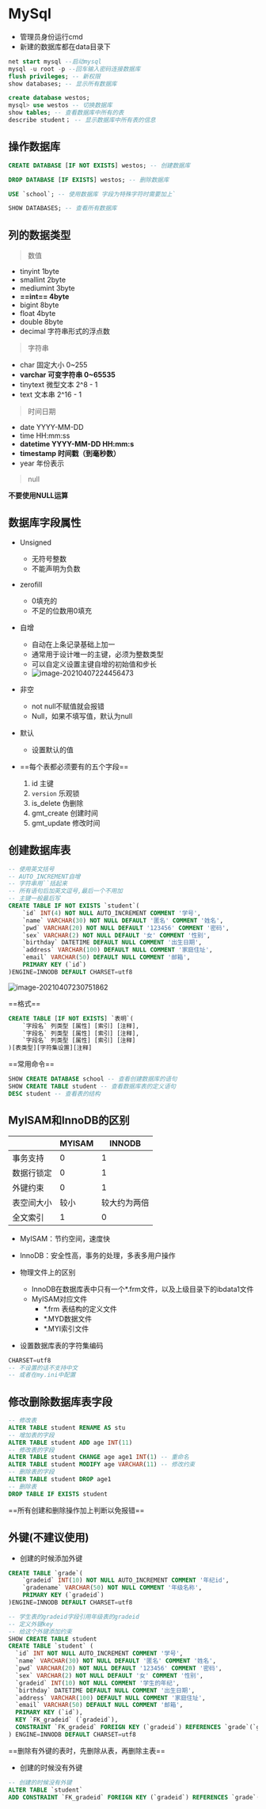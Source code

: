 # MySql

- 管理员身份运行cmd
- 新建的数据库都在data目录下

```sql
net start mysql --启动mysql
mysql -u root -p --回车输入密码连接数据库
flush privileges; -- 新权限
show databases; -- 显示所有数据库

create database westos;
mysql> use westos -- 切换数据库
show tables; -- 查看数据库中所有的表
describe student； -- 显示数据库中所有表的信息


```

## 操作数据库

```sql
CREATE DATABASE [IF NOT EXISTS] westos; -- 创建数据库

DROP DATABASE [IF EXISTS] westos; -- 删除数据库

USE `school`; -- 使用数据库 字段为特殊字符时需要加上`

SHOW DATABASES; -- 查看所有数据库
```

## 列的数据类型

> 数值

- tinyint		    1byte
- smallint        2byte
- mediumint   3byte
- **==int==              4byte**
- bigint            8byte
- float              4byte
- double          8byte
- decimal        字符串形式的浮点数



> 字符串

- char      固定大小     0~255
- **varchar 可变字符串 0~65535**
- tinytext 微型文本     2^8 - 1
- text       文本串         2^16 - 1



> 时间日期

- date             YYYY-MM-DD
- time            HH:mm:ss
- **datetime    YYYY-MM-DD HH:mm:s**
- **timestamp 时间戳（到毫秒数）**
- year             年份表示



> null

**不要使用NULL运算**

## 数据库字段属性

- Unsigned
  - 无符号整数
  - 不能声明为负数

- zerofill
  - 0填充的
  - 不足的位数用0填充

- 自增
  - 自动在上条记录基础上加一
  - 通常用于设计唯一的主键，必须为整数类型
  - 可以自定义设置主键自增的初始值和步长
  - ![image-20210407224456473](Mysql.assets/image-20210407224456473.png)

- 非空
  - not null不赋值就会报错
  - Null，如果不填写值，默认为null

- 默认
  - 设置默认的值

- ==每个表都必须要有的五个字段==
  1. id                  主键
  2. `version`    乐观锁
  3. is_delete      伪删除
  4. gmt_create  创建时间
  5. gmt_update 修改时间

## 创建数据库表

```sql
-- 使用英文括号
-- AUTO_INCREMENT自增
-- 字符串用``括起来
-- 所有语句后加英文逗号,最后一个不用加
-- 主键一般最后写
CREATE TABLE IF NOT EXISTS `student`(
	`id` INT(4) NOT NULL AUTO_INCREMENT COMMENT '学号',
	`name` VARCHAR(30) NOT NULL DEFAULT '匿名' COMMENT '姓名',
	`pwd` VARCHAR(20) NOT NULL DEFAULT '123456' COMMENT '密码',
	`sex` VARCHAR(2) NOT NULL DEFAULT '女' COMMENT '性别',
	`birthday` DATETIME DEFAULT NULL COMMENT '出生日期',
	`address` VARCHAR(100) DEFAULT NULL COMMENT '家庭住址',
	`email` VARCHAR(50) DEFAULT NULL COMMENT '邮箱',
	PRIMARY KEY (`id`)
)ENGINE=INNODB DEFAULT CHARSET=utf8
```

![image-20210407230751862](Mysql.assets/image-20210407230751862.png)

==格式==

```sql
CREATE TABLE [IF NOT EXISTS] `表明`(
	`字段名` 列类型 [属性] [索引] [注释], 
    `字段名` 列类型 [属性] [索引] [注释], 
    `字段名` 列类型 [属性] [索引] [注释]
)[表类型][字符集设置][注释]
```

==常用命令==

```sql
SHOW CREATE DATABASE school -- 查看创建数据库的语句
SHOW CREATE TABLE student -- 查看数据库表的定义语句
DESC student -- 查看表的结构
```

## MyISAM和InnoDB的区别

|            | MYISAM | INNODB       |
| ---------- | ------ | ------------ |
| 事务支持   | 0      | 1            |
| 数据行锁定 | 0      | 1            |
| 外键约束   | 0      | 1            |
| 表空间大小 | 较小   | 较大约为两倍 |
| 全文索引   | 1      | 0            |

- MyISAM：节约空间，速度快
- InnoDB：安全性高，事务的处理，多表多用户操作
- 物理文件上的区别
  - InnoDB在数据库表中只有一个*.frm文件，以及上级目录下的ibdata1文件
  - MyISAM对应文件
    - *.frm 表结构的定义文件
    - *.MYD数据文件
    - *.MYI索引文件

- 设置数据库表的字符集编码

```sql
CHARSET=utf8
-- 不设置的话不支持中文
-- 或者在my.ini中配置
```

## 修改删除数据库表字段

```sql
-- 修改表
ALTER TABLE student RENAME AS stu
-- 增加表的字段
ALTER TABLE student ADD age INT(11)
-- 修改表的字段
ALTER TABLE student CHANGE age age1 INT(1) -- 重命名
ALTER TABLE student MODIFY age VARCHAR(11) -- 修改约束
-- 删除表的字段
ALTER TABLE student DROP age1
-- 删除表
DROP TABLE IF EXISTS student
```

==所有创建和删除操作加上判断以免报错==

## 外键(不建议使用)

- 创建的时候添加外键

```sql
CREATE TABLE `grade`(
	`gradeid` INT(10) NOT NULL AUTO_INCREMENT COMMENT '年纪id',
	`gradename` VARCHAR(50) NOT NULL COMMENT '年级名称',
	PRIMARY KEY (`gradeid`)
)ENGINE=INNODB DEFAULT CHARSET=utf8

-- 学生表的gradeid字段引用年级表的gradeid
-- 定义外键key
-- 给这个外键添加约束
SHOW CREATE TABLE student
CREATE TABLE `student` (
  `id` INT NOT NULL AUTO_INCREMENT COMMENT '学号',
  `name` VARCHAR(30) NOT NULL DEFAULT '匿名' COMMENT '姓名',
  `pwd` VARCHAR(20) NOT NULL DEFAULT '123456' COMMENT '密码',
  `sex` VARCHAR(2) NOT NULL DEFAULT '女' COMMENT '性别',
  `gradeid` INT(10) NOT NULL COMMENT '学生的年纪',
  `birthday` DATETIME DEFAULT NULL COMMENT '出生日期',
  `address` VARCHAR(100) DEFAULT NULL COMMENT '家庭住址',
  `email` VARCHAR(50) DEFAULT NULL COMMENT '邮箱',
  PRIMARY KEY (`id`),
  KEY `FK_gradeid` (`gradeid`),
  CONSTRAINT `FK_gradeid` FOREIGN KEY (`gradeid`) REFERENCES `grade`(`gradeid`)
) ENGINE=INNODB DEFAULT CHARSET=utf8
```

==删除有外键的表时，先删除从表，再删除主表==

- 创建的时候没有外键

```sql
-- 创建的时候没有外键
ALTER TABLE `student`
ADD CONSTRAINT `FK_gradeid` FOREIGN KEY (`gradeid`) REFERENCES `grade`(`gradeid`);
```

